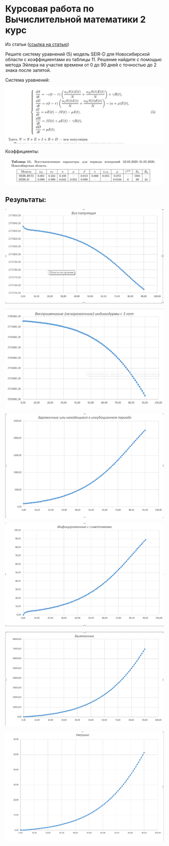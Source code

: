 # Курсовая работа по Вычислительной математики 2 курс

Из статьи ([ссылка на статью](https://eios.sibsutis.ru/pluginfile.php/176344/question/questiontext/463370/3/6312609/%D0%A1%D1%82%D0%B0%D1%82%D1%8C%D1%8F%20%D0%B2%20%D0%A1%D0%B8%D0%B1%D0%96%D0%92%D0%9C%20%D0%9A%D1%80%D0%B8%D0%B2%D0%BE%D1%80%D0%BE%D1%82%D1%8C%D0%BA%D0%BE.pdf))

Решите систему уравнений (5) модель SEIR-D для Новосибирской области с коэффициентами из таблицы 11.  Решение найдите с помощью метода Эйлера на участке времени от 0 до 90 дней с точностью до 2 знака после запятой.

Система уравнений: 

![Build Status](https://raw.githubusercontent.com/Ivan-PIA/Vich_math/main/kursach/2023-05-03_15-29-57.png)

Коэффициенты:

![Build Status](https://raw.githubusercontent.com/Ivan-PIA/Vich_math/main/kursach/l_-ciCwb4tA.jpg)


## Результаты:

![Build Status](https://github.com/Ivan-PIA/Vich_math/blob/main/kursach/%D0%B2%D1%81%D1%8F%20%D0%BF%D0%BE%D0%BF.png)

![Build Status](https://github.com/Ivan-PIA/Vich_math/blob/main/kursach/%D0%BD%D0%B5%D0%B7%D0%B0%D1%80%D0%B0%D0%B7.png)

![Build Status](https://github.com/Ivan-PIA/Vich_math/blob/main/kursach/%D0%B7%D0%B0%D1%80%D0%B0%D0%B7.png)

![Build Status](https://github.com/Ivan-PIA/Vich_math/blob/main/kursach/%D1%81%D0%B8%D0%BC%D0%BF%D1%82%D0%BE%D0%BC.png)

![Build Status](https://github.com/Ivan-PIA/Vich_math/blob/main/kursach/%D0%B2%D1%8B%D0%BB%D0%B5%D1%87%D0%B5%D0%BD.png)

![Build Status](https://github.com/Ivan-PIA/Vich_math/blob/main/kursach/%D1%83%D0%BC%D0%B5%D1%80%D1%88%D0%B8%D0%B5.png)


